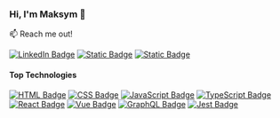### Hi, I'm Maksym 👋

:mailbox: Reach me out!

[![LinkedIn Badge](https://img.shields.io/badge/LinkedIn-0177B5?style=for-the-badge&logo=linkedin&color=0177B5&link=https%3A%2F%2Fwww.linkedin.com%2Fin%2Fmax-mayboroda)](https://www.linkedin.com/in/max-mayboroda/)
[![Static Badge](https://img.shields.io/badge/Telegram-33A9E1?style=for-the-badge&logo=telegram&logoColor=white&color=33A9E1)](https://t.me/majboroda)
[![Static Badge](https://img.shields.io/badge/Gmail-EA4336?style=for-the-badge&logo=gmail&logoColor=white&color=EA4336)](mailto:maksym.majboroda@gmail.com)


#### Top Technologies

[![HTML Badge](https://img.shields.io/badge/Html-DC4A25?style=for-the-badge&logo=html5&logoColor=white&color=DC4A25)](#)
[![CSS Badge](https://img.shields.io/badge/Css-0367BA?style=for-the-badge&logo=css3&logoColor=white&color=0367BA)](#)
[![JavaScript Badge](https://img.shields.io/badge/javascript-EFD81B?style=for-the-badge&logo=javascript&logoColor=white&color=EFD81B)](#)
[![TypeScript Badge](https://img.shields.io/badge/TypeScript-3078C6?style=for-the-badge&logo=TypeScript&logoColor=white&color=3078C6)](#)
[![React Badge](https://img.shields.io/badge/React-262628?style=for-the-badge&logo=react&logoColor=%2361DAFB&color=262628)](#)
[![Vue Badge](https://img.shields.io/badge/Vue.js-32475B?style=for-the-badge&logo=vuedotjs&color=32475B)](#)
[![GraphQL Badge](https://img.shields.io/badge/GraphQL-161E26?style=for-the-badge&logo=graphql&logoColor=F6009C&color=161E26)](#)
[![Jest Badge](https://img.shields.io/badge/Jest-936F79?style=for-the-badge&logo=jest&color=936F79)](#)
